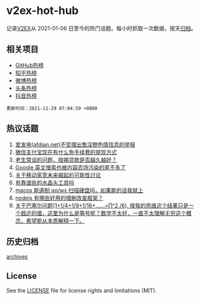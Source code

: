 # v2ex-hot-hub

 记录[V2EX](https://www.v2ex.com/)从 2021-01-06 日至今的热门话题。每小时抓取一次数据，按天[归档](archives)。
 
 ## 相关项目

- [GitHub热榜](https://github.com/snaildev/github-hot-hub)
- [知乎热榜](https://github.com/snaildev/zhihu-hot-hub)
- [微博热榜](https://github.com/snaildev/weibo-hot-hub)
- [头条热榜](https://github.com/snaildev/toutiao-hot-hub)
- [抖音热榜](https://github.com/snaildev/douyin-hot-hub)


 `更新时间：2021-11-29 07:04:59 +0800`

## 热议话题

1. [爱发电(afdian.net)不受理出售淫秽色情信息的举报](https://www.v2ex.com/t/818534)
1. [微信支付宝现在有什么免手续费的提现方式](https://www.v2ex.com/t/818482)
1. [老生常谈的问题，按揭贷款是否越久越好？](https://www.v2ex.com/t/818508)
1. [Google 英文搜索也被内容农场污染的差不多了](https://www.v2ex.com/t/818561)
1. [关于移动家宽未来崛起的可能性讨论](https://www.v2ex.com/t/818568)
1. [有靠谱些的水晶头工具吗](https://www.v2ex.com/t/818472)
1. [macos 能遏制 qq/wx 扫描硬盘吗，如果能的话我就上](https://www.v2ex.com/t/818560)
1. [nodejs 有哪些好用的增删改查框架？](https://www.v2ex.com/t/818494)
1. [关于巴塞尔问题(1+1/4+1/9+1/16+......=Π^2 /6), 按我的思维这个结果只是一个趋近的值，这里为什么是等号呢？数学不太好，一直不太理解无穷这个概念，希望能从本质解释一下。](https://www.v2ex.com/t/818538)

## 历史归档

[archives](archives)

## License

See the [LICENSE](LICENSE) file for license rights and limitations (MIT).
